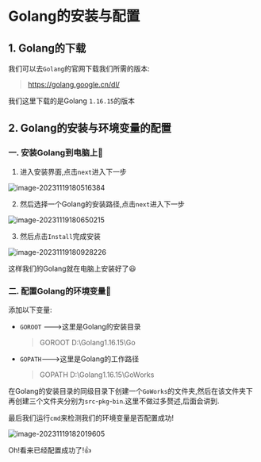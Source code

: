 # Golang的安装与配置

## 1. Golang的下载

我们可以去`Golang`的官网下载我们所需的版本:

> https://golang.google.cn/dl/

我们这里下载的是Golang `1.16.15`的版本



## 2. Golang的安装与环境变量的配置

### 一. 安装Golang到电脑上:evergreen_tree:

1. 进入安装界面,点击`next`进入下一步

![image-20231119180516384](C:\Users\14654\AppData\Roaming\Typora\typora-user-images\image-20231119180516384.png)

2. 然后选择一个Golang的安装路径,点击`next`进入下一步

![image-20231119180650215](C:\Users\14654\AppData\Roaming\Typora\typora-user-images\image-20231119180650215.png)

3. 然后点击`Install`完成安装

![image-20231119180928226](C:\Users\14654\AppData\Roaming\Typora\typora-user-images\image-20231119180928226.png)

这样我们的Golang就在电脑上安装好了:smiley:



### 二. 配置Golang的环境变量:evergreen_tree:

添加以下变量:

- `GOROOT` --->这里是Golang的安装目录

    > GOROOT	D:\Golang1.16.15\Go

- `GOPATH`--->这里是Golang的工作路径

    > GOPATH	D:\Golang1.16.15\GoWorks

在Golang的安装目录的同级目录下创建一个`GoWorks`的文件夹,然后在该文件夹下再创建三个文件夹分别为`src`-`pkg`-`bin`.这里不做过多赘述,后面会讲到.



最后我们运行`cmd`来检测我们的环境变量是否配置成功!

![image-20231119182019605](C:\Users\14654\AppData\Roaming\Typora\typora-user-images\image-20231119182019605.png)

Oh!看来已经配置成功了!:+1: